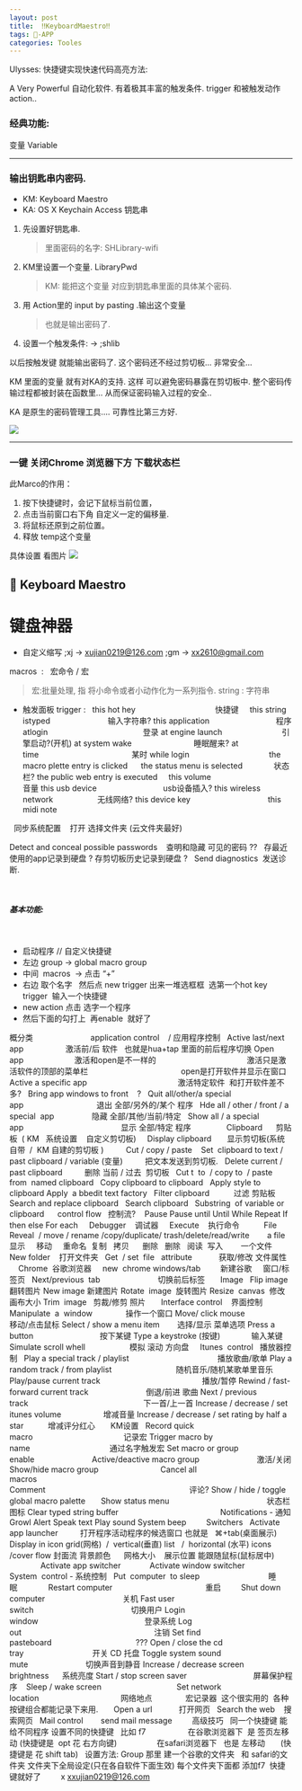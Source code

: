 ```yaml
---
layout: post
title:  ‼️KeyboardMaestro‼️
tags: -APP
categories: Tooles
---
```



Ulysses: 快捷键实现快速代码高亮方法:





A Very Powerful 自动化软件.
有着极其丰富的触发条件. trigger
和被触发动作 action..

### 经典功能:
变量 Variable


---

### 输出钥匙串内密码.


- KM: Keyboard Maestro 
- KA: OS X Keychain Access 钥匙串 


1. 先设置好钥匙串.
	> 里面密码的名字: SHLibrary-wifi

2. KM里设置一个变量. LibraryPwd
	> KM: 能把这个变量 对应到钥匙串里面的具体某个密码.

3. 用 Action里的 input by pasting .输出这个变量
	> 也就是输出密码了.

4. 设置一个触发条件: → ;shlib

以后按触发键 就能输出密码了. 这个密码还不经过剪切板...
非常安全...




KM 里面的变量 就有对KA的支持.
这样 可以避免密码暴露在剪切板中.
整个密码传输过程都被封装在函数里...
从而保证密码输入过程的安全..

KA 是原生的密码管理工具.... 可靠性比第三方好.

![][image-1]

---

### 一键 关闭Chrome 浏览器下方 下载状态栏

此Marco的作用：

1. 按下快捷键时，会记下鼠标当前位置，
2. 点击当前窗口右下角 自定义一定的偏移量.
3. 将鼠标还原到之前位置。
4. 释放 temp这个变量


具体设置 看图片
![][image-2]




##  Keyboard Maestro

# 键盘神器

- 自定义缩写
	;xj  → xujian0219@126.com
	;gm → xx2610@gmail.com

macros  :   宏命令 / 宏
> 宏:批量处理, 指 将小命令或者小动作化为一系列指令.
> string : 字符串


- 触发面板 trigger :
	    
	this hot hey                                    快捷键     
	this string istyped                          输入字符串?
	this application                              程序
	atlogin                                           登录
	at engine launch                           引擎启动?(开机)
	at system wake                            睡眠醒来?
	at time                                          某时
	while login                                    
	the macro plette entry is clicked      
	the status menu is selected              状态栏?
	the public web entry is executed     
	this volume                                    音量
	this usb device                              usb设备插入?
	this wireless network                    无线网络?
	this device key                                   
	this midi note                            

 
同步系统配置    打开 选择文件夹 (云文件夹最好)

Detect and conceal possible passwords    查明和隐藏 可见的密码 ?? 
 
存最近使用的app记录到硬盘 ?
存剪切板历史记录到硬盘 ?
 
Send diagnostics  发送诊断.

 
 
 
##### 基本功能:
                
- 启动程序 // 自定义快捷键
	    
- 左边  group → global macro group
- 中间  macros  →  点击 “+”
- 右边 取个名字   然后点 new trigger 出来一堆选框框  选第一个hot key trigger  输入一个快捷键
- new action 点击 选字一个程序
- 然后下面的勾打上  再enable  就好了



概分类
 
                       application control    / 应用程序控制
 
Active last/next app                   激活前/后 软件   也就是hua+tap 里面的前后程序切换
Open app                       激活和open是不一样的
                                        激活只是激活软件的顶部的菜单栏
                                         open是打开软件并显示在窗口
 
Active a specific app                                         激活特定软件  和打开软件差不多?
 
Bring app windows to front    ?
 
Quit all/other/a special app                                 退出 全部/另外的/某个 程序
 
Hde all / other / front / a special  app                 隐藏 全部/其他/当前/特定
 
Show all / a special app                                            显示 全部/特定 程序
   
 
          Clipboard      剪贴板  ( KM   系统设置    自定义剪切板)
 
 
Display clipboard       显示剪切板(系统自带  /  KM 自建的剪切板 )      
 
 
Cut / copy / paste  
 
Set  clipboard to text / past clipboard / variable (变量)          把文本发送到剪切板.
 
Delete current / past clipboard          删除 当前 / 过去  剪切板 
 
Cut t  to  / copy to  / paste from  named clipboard
 
Copy clipboard to clipboard 
 
Apply style to clipboard
Apply  a bbedit text factory
 
Filter clipboard           过滤 剪贴板
 
Search and replace clipboard
 
Search clipboard
 
Substring  of variable or clipboard
 
 
 control flow   控制流?  
 
Pause
Pause until
Until
While
Repeat
If  then else
For each
 
 
Debugger    调试器
 
 
Execute    执行命令
 
 
 
 
 
File  
 
Reveal  / move / rename /copy/duplicate/ trash/delete/read/write        a file
   显示     移动     重命名  复制   拷贝      删除   删除   阅读  写入        一个文件
 
New folder    打开文件夹
 
Get  / set  file   attribute            获取/修改 文件属性
 
 
 
Chrome  谷歌浏览器
 
  new  chrome windows/tab         新建谷歌     窗口/标签页
  Next/previous  tab                          切换前后标签
 
 
 
Image
 
Flip image   翻转图片
New image 新建图片
Rotate  image  旋转图片
Resize  canvas  修改画布大小
Trim  image   剪裁/修剪 照片
 
 
 
Interface control    界面控制
 
Manipulate  a  window               操作一个窗口
Move/ click mouse                      移动/点击鼠标
Select / show a menu item        选择/显示 菜单选项
Press a  button                              按下某键
Type a keystroke (按键)              输入某键
Simulate scroll whell                    模拟 滚动 方向盘
 
 
Itunes  control   播放器控制
 
Play a special track / playlist                                        播放歌曲/歌单
Play a random track / from playlist                             随机音乐/随机某歌单里音乐
Play/pause current track                                              播放/暂停
Rewind / fast-forward current track                          倒退/前进 歌曲
Next / previous track                                                    下一首/上一首
Increase / decrease / set  itunes volume                   增减音量
Increase / decrease / set rating by half a star           增减评分红心
 
 
 
KM设置
 
Record quick macro                                         记录宏
Trigger macro by name                                    通过名字触发宏
Set macro or group enable                          
Active/deactive macro group                          激活/关闭
Show/hide macro group                            
Cancel all macros                                                 
Comment                                                                 评论?
Show / hide / toggle global macro palette       
Show status menu                                            状态栏图标
Clear typed string buffer                                    
 
 
 
 
 
Notifications - 通知
Growl
Alert
Speak text
Play sound
System beep
 
 
 
 
Switchers
 
Activate app launcher          打开程序活动程序的候选窗口 也就是   ⌘+tab(桌面展示)
Display in icon grid(网格)  /  vertical(垂直) list   /  horizontal (水平) icons /cover flow 封面流
背景颜色      网格大小    展示位置 能跟随鼠标(鼠标居中)
 
 
 
 
 
 
 
 
 
 
 
Activate app switcher             
Activate window switcher
 
 
 
 
System  control - 系统控制
 
Put  computer  to sleep                               睡眠              
Restart computer                                          重启         
Shut down computer                                   关机
Fast user switch                                            切换用户 
Login window                                                登录系统
Log out                                                            注销
Set find pasteboard                                      ???
Open / close the cd tray                               开关 CD 托盘
Toggle system sound mute                          切换声音到静音
Increase / decrease screen brightness      系统亮度
Start / stop screen saver                              屏幕保护程序    
Sleep / wake screen                                  
Set network location                                     网络地点
 
 
 
 
 
 
 
宏记录器  这个很实用的  各种按键组合都能记录下来用.
 
 
 
Open a url            打开网页
 
Search the web    搜索网页
 
Mail control        send mail message 
 
 
 
 
高级技巧 
 
同一个快捷键 能给不同程序 设置不同的快捷键
 
比如 f7  
                 在谷歌浏览器下  是 签页左移动 (快捷键是  opt 花 右方向键)
                 在safari浏览器下   也是 左移动       (快捷键是 花 shift tab)
 
设置方法:
Group 那里 建一个谷歌的文件夹   和 safari的文件夹
文件夹下全局设定(只在各自软件下面生效)
每个文件夹下面都 添加f7  快捷键就好了
 
 
 
 
x xxujian0219@126.com






















[image-1]:	http://oduizitoj.bkt.clouddn.com/2016-09-24-Screen%20Shot%202016-09-24%20at%2017.39.15.png
[image-2]:	http://oduizitoj.bkt.clouddn.com/2016-09-24-Screen%20Shot%202016-09-24%20at%2017.29.29.png